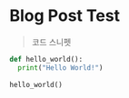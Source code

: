 # Blog Post Test

> 코드 스니펫 

```python
def hello_world():
  print("Hello World!")
  
hello_world()
```

